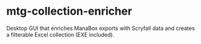 # mtg-collection-enricher
Desktop GUI that enriches ManaBox exports with Scryfall data and creates a filterable Excel collection (EXE included).
